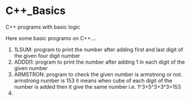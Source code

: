 # C++_Basics
C++ programs with basic logic

Here some basic programs on C++....

1. 1LSUM: program to print the number after adding first and last digit of the given four digit number
2. ADDDI1: program to print the number after adding 1 in each digit of the given number
3. ARMSTRON: program to check the given number is armstrong or not.
             armstrong number is 153
             it means when cube of each digit of the number is added then it give the same number i.e. 1^3+5^3+3^3=153
4.             
